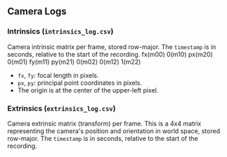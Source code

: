 ## Camera Logs

### Intrinsics (`intrinsics_log.csv`)
Camera intrinsic matrix per frame, stored row-major. The `timestamp` is in seconds, relative to the start of the recording.
fx(m00) 0(m10)   px(m20)
0(m01)  fy(m11)  py(m21)
0(m02)  0(m12)   1(m22)
- `fx`, `fy`: focal length in pixels.
- `px`, `py`: principal point coordinates in pixels.
- The origin is at the center of the upper-left pixel.

### Extrinsics (`extrinsics_log.csv`)
Camera extrinsic matrix (transform) per frame. This is a 4x4 matrix representing the camera's position and orientation in world space, stored row-major. The `timestamp` is in seconds, relative to the start of the recording.